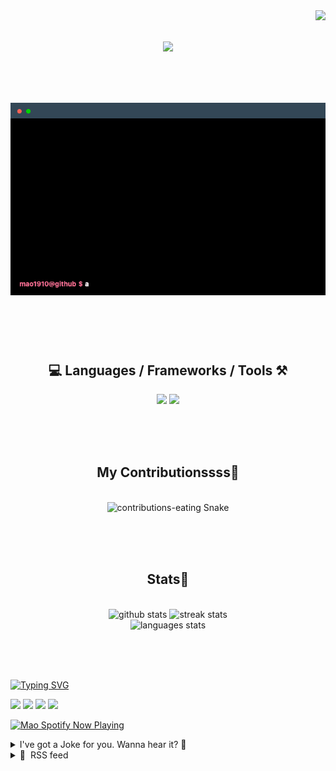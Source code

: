<!-- VISITOR BADGE -->
<!-- https://github.com/hehuapei/visitor-badge -->

<img align="right" src="https://visitor-badge.laobi.icu/badge?page_id=mao1910.mao1910&left_color=%2379DAF9&right_color=%23FE6E96" />


<!-- TYPING SVG -->
<!-- https://github.com/DenverCoder1/readme-typing-svg -->

<h1 align="center">
    <img src="https://readme-typing-svg.herokuapp.com/?font=Righteous&size=35&center=true&vCenter=true&width=500&height=70&color=FE6E96&font=poppins&duration=5000&lines=Hi+There!+👋;+I'm+Mao!;" />
</h1>

<br/>

<!-- CODE/TERMINAL ABOUT ME -->
<h1 align="center">
<img src="./assets/terminal-5.gif" alt="Terminal" />
</h1>

<br/><br/><br/>


<!-- TECHNOLOGIES LOGOS -->
<!-- https://github.com/tandpfun/skill-icons -->

<h2 align="center">💻 Languages / Frameworks / Tools ⚒️</h2>
<div align="center">
    <img src="https://skillicons.dev/icons?i=javascript,typescript,angular,react,html,css,scss,bootstrap,cs,java,spring" />
    <img src="https://skillicons.dev/icons?i=flutter,firebase,supabase,mysql,git,github,gitlab,vscode,idea,maven,figma" />
</div>

<br/><br/><br/>


<!-- CONTRIBUTIONS SNAKE GAME -->
<!-- https://github.com/Platane/snk -->

<div align="center">
  <h2> My Contributionssss🐍 </h2>
  <br>
  <img alt="contributions-eating Snake" src="https://raw.githubusercontent.com/mao1910/mao1910/output/github-contribution-grid-snake.svg" />

  <!-- Four lines below suggested by Planate for Dark mode-->
  <picture>
  <source media="(prefers-color-scheme: dark)" srcset="github-snake-dark.svg" />
  <source media="(prefers-color-scheme: light)" srcset="github-snake.svg" />
  </picture>
  
  <br/><br/><br/>
</div>


<!-- GITHUB STATS -->
<!-- https://github.com/DenverCoder1/github-readme-streak-stats -->
<!-- https://github.com/anuraghazra/github-readme-stats -->
<!-- https://github-readme-stats-mao1910.vercel.app/ My own Vercel deployment-->

<h2 align="center"> Stats📝 </h2>
  <br>
<div align=center>
  <img width=429 src="https://github-readme-stats-mao1910.vercel.app/api?username=mao1910&count_private=true&show_icons=true&theme=dracula&rank_icon=github&hide=contribs&border_radius=10&border_color=79DAF9" alt="github stats"/>
  <img width=396 src="https://streak-stats.demolab.com/?user=mao1910&count_private=true&theme=dracula&currStreakNum=79DAF9&currStreakLabel=FE6E96&border_radius=10&border=79DAF9" alt="streak stats"/>
  <br/>
  <img src="https://github-readme-stats-mao1910.vercel.app/api/top-langs/?username=mao1910&layout=compact&theme=dracula&border_radius=10&size_weight=0.5&count_weight=0.5&border_color=79DAF9" alt="languages stats" />
</div>

<br/><br/><br/>


<!-- FOOTER -->
<!-- https://github.com/DenverCoder1/readme-typing-svg -->
<!-- https://readme-typing-svg.demolab.com/demo/ -->

<a href="https://git.io/typing-svg"><img src="https://readme-typing-svg.demolab.com?font=Poppins&pause=1000&color=FE6E96&width=535&lines=Thanks+for+dropping+by!;Feel+free+to+check+any+of+the+Socials+below+%F0%9F%91%87;Or+the+Joke+Of+The+Day+if+you're+down+for+a+giggle+%F0%9F%98%9D;Hope+to+see+you+again+%F0%9F%91%8A;Uh%3F+You're+still+here%3F;Well...+I'm+running+out+of+things+to+say...;Tell+you+what%2C+due+to+your+effort+and+perseverance%2C;I+shall+present+you+with+a+short+poem%3A;%22To+code%2C+or+not+to+code%2C+that+is+the+question%3A;Whether+'tis+nobler+in+the+IDE+to+debug;The+errors+and+issues+of+outrageous+software%2C;Or+to+take+up+the+keyboard+against+a+sea+of+bugs;And+by+coding%2C+end+them.%22;by+William+Shakespeare%2C+probably.+;Pretty+sure+that's+Hamlet's.;Alrighty%2C+this+has+been+fun.;But+I'll+restart+the+loop+now...+see+ya+soon!" alt="Typing SVG" /></a>


<!--  SOCIAL NETWORKS -->
<!-- https://github.com/alexandresanlim/Badges4-README.md-Profile -->

  <div> 
    <a href="https://www.deviantart.com/madeinkobaia/art/my-profile-is-under-construction-265626465" target="_blank"><img src="https://img.shields.io/badge/-LinkedIn-%230077B5?style=for-the-badge&logo=linkedin&logoColor=white" target="_blank"></a> <!-- ADD LINKEDIN PROFILE -->
    <a href = "https://www.nicepng.com/ourpic/u2q8o0t4t4r5o0r5_website-under-construction-png-graphic-transparent-website-under/"><img src="https://img.shields.io/badge/Portfolio-4285F4?style=for-the-badge&logo=Google-chrome&logoColor=white" target="_blank"></a> <!-- ADD PORTFOLIO WEBSITE -->
    <a href="https://discord.gg" target="_blank"><img src="https://img.shields.io/badge/Discord-7289DA?style=for-the-badge&logo=discord&logoColor=white" target="_blank"></a> <!-- ADD DISCORD -->
    <a href = "mailto:mao1910dev@gmail.com"><img src="https://img.shields.io/badge/Gmail-D14836?style=for-the-badge&logo=gmail&logoColor=white" target="_blank"></a>
  </div>


<!-- SPOTIFY PLAYING-->
<!-- https://github.com/novatorem/novatorem -->
<!-- https://spotify-now-playing-novatorem-git-main-mao1910.vercel.app/ My own Vercel deployment-->

[<img width=438px src="https://spotify-now-playing-git-main-mao1910.vercel.app//api/spotify/?border_color=FE6E96" alt="Mao Spotify Now Playing" />](https://open.spotify.com/user/31542et242zglhf42ydrtqgvuvde)


<!-- JOKE OF THE DAY -->
<!-- https://github.com/ABSphreak/readme-jokes -->
<!-- https://readme-jokes-git-master-mao1910.vercel.app/ My own Vercel deployment-->

<details>
<summary>I've got a Joke for you. Wanna hear it? 🙈</summary>

<br/>

 <tr>
 <td style="padding-top:4px"><img src = "https://readme-jokes-git-master-mao1910.vercel.app/api?&theme=dracula"></td>
 </tr>

</details>


<!-- RSS FEED -->
<!-- https://github.com/gautamkrishnar/blog-post-workflow -->

<details>
<summary>📕 &nbsp;RSS feed</summary>

<br/>

<!-- BLOG-POST-LIST:START -->
 #### - [Tips for Acing Technical Interviews: Lessons from Both Sides of the Table](https://dev.to/pacheco/tips-for-acing-technical-interviews-lessons-from-both-sides-of-the-table-5262) 
 <details><summary>Article</summary> <p>Preparing for a technical interview can be challenging, but there are a few things you can do to increase your chances of success. As someone who has conducted many technical interviews, I've learned some valuable lessons that I believe can help interviewees prepare for successful interviews. In this blog post, I'll be sharing three key tips for interviewees.</p>

<h2>
  
  
  Preparation is Essential
</h2>

<p>Preparation is key when it comes to tech interviews. This includes researching the company, the role you're interviewing for, and the technologies you'll be working with. It's also important to practice your technical skills by working on projects, completing coding challenges, and reviewing common interview questions. Additionally, make sure to prepare questions to ask your interviewer. This not only shows your interest in the company and role, but also gives you the opportunity to learn more about the company culture, team dynamics, and potential growth opportunities.</p>

<p>To have even more chances of success when it comes to preparation, keep in mind that there are huge differences in interview formats depending on the size of the company you are applying to. </p>

<h2>
  
  
  Differences in Interview Formats and Questions
</h2>

<p>It's important to note that the interview format and questions can vary widely depending on the size and type of company you're interviewing with. Startups, mid-size companies, and FANGs (Facebook, Amazon, Netflix, Google) all have different approaches to interviewing.</p>

<h3>
  
  
  Startups
</h3>

<p>Startups often have a more informal interview process and may focus more on cultural fit than technical skills. You may be asked to complete a coding challenge or technical task, but the interview may also include more casual conversations about your background, interests, and values. Startups may also be more likely to ask behavioral questions and assess your problem-solving skills.</p>

<p>Another important factor is that startups are usually more focused on specific skills, like a specific language or set of frameworks. In this case, if you are applying for a job on a startup it is recommended to check the stack they use and focus your studies on those topics.</p>

<h3>
  
  
  Mid-Size Companies
</h3>

<p>Mid-size companies may have a more formal interview process, but still place a strong emphasis on cultural fit. They may also have a mix of technical and behavioral questions and may ask you to complete coding challenges or whiteboard exercises. Mid-size companies may also assess your ability to work collaboratively and communicate effectively.</p>

<p>For the preparation steps, it is worth it to keep in mind that mid-size companies are somewhat similar to startups in that they may ask you questions more focused on a specific language or framework. On the other hand, they will also ask you algorithm-like questions so it is important to practice common algorithms.</p>

<p>Another important thing to keep in mind is that, as a growing company, they may also be facing challenges with scalability and possibly database performance, so it is interesting to review common database performance improvement techniques as well as scalability strategies.</p>

<p>Great resources to understand these topics are the books: <code>Designing Data-intensive Applications by Martin Kleppmann</code> and <code>System Design Interview 1 and 2</code>  </p>

<h3>
  
  
  FANGs
</h3>

<p>FANGs often have a rigorous and structured interview process that heavily emphasizes technical skills. You can expect multiple rounds of interviews, including coding challenges, whiteboard exercises, and technical discussions with multiple interviewers. FANGs may also ask behavioral questions, but the focus is typically on assessing your technical abilities and problem-solving skills.</p>

<p>In this case, you should focus most of your time on algorithm questions and solve the questions on <code>Leetcode</code> since they are very close to what is asked.</p>

<p>System design questions are also very heavy and it is recommended that you practice designing and presenting it. For this topic, I recommend resources like <a href="https://bytebytego.com/">ByteByteGo</a>.</p>

<p>The process on FANGs is very heavy, so if that is your goal I suggest you practice a lot and even find some friends to do some mock interviews together.</p>

<p>In summary, it's important to understand the differences in interview formats and questions between startups, mid-size companies, and FANGs. By researching the company and preparing accordingly, you can increase your chances of success in the interview process. Remember to focus on communication skills, preparation, and honesty, and approach the interview with confidence and a willingness to learn and grow.</p>

<h2>
  
  
  Communication is Key
</h2>

<p>While technical skills are important, communication skills are just as crucial in tech interviews. Being able to articulate your ideas and communicate effectively with your interviewer can demonstrate your abilities and potential as a candidate. Even if you don't know the answer to a particular question, being able to explain your reasoning and thought process can show that you have a strong foundation of knowledge and are capable of learning quickly.</p>

<p>As most of the interviews nowadays are online, a quick tip I can give you is to write a script to facilitate remembering things. Even if it is related to your skills and experience, when we are under pressure it is very hard to articulate well while remembering things and considering the best answers.<br>
You are often going to be asked to talk about specific situations in your experience. It can be related to dealing with conflicts, deadlines, bad decisions and much more. Following the tip above, you could also keep a cheat sheet of the best personal stories of your experience. Further, I recommend you to follow the STAR (Situation, Task, Action and Result) method when answering these questions, it has been proven a very efficient method to express your experience and your hability to deal with certain situations.</p>

<h3>
  
  
  Honesty is the Best Policy
</h3>

<p>It can be tempting to exaggerate your skills or experiences during a tech interview, especially if you feel like you're not fully qualified for the position. However, being dishonest or misleading during an interview can have serious consequences. If you're hired for a role that you're not fully qualified for, it can lead to frustration and disappointment for both you and the company. Additionally, if you're caught in a lie during the interview process, it can damage your reputation and potentially harm future job prospects. Instead of trying to fake your way through an interview, be honest about your skills and experiences, and focus on how you can learn and grow in the role.</p>

<h2>
  
  
  Conclusion
</h2>

<p>In conclusion, technical interviews can be challenging, but with the right preparation, communication skills, and honesty, you can increase your chances of success. Remember to research the company, understand the differences in interview formats, and practice your technical skills and communication skills. By following these tips, you'll be well on your way to acing your next tech interview.</p>

 </details> 
 <hr /> 

 #### - [React Native Error: A navigator cannot contain multiple 'Screen' components with the same name ...](https://dev.to/emmyjaff/react-native-error-a-navigator-cannot-contain-multiple-screen-components-with-the-same-name--e7m) 
 <details><summary>Article</summary> <p>Have you ever come across this error in the React Native journey? Here's a quick explanation and a resolution concept, then a basic approach with this concept to resolve this error.</p>

<p><a href="https://res.cloudinary.com/practicaldev/image/fetch/s--Ma0cCihZ--/c_limit%2Cf_auto%2Cfl_progressive%2Cq_auto%2Cw_800/https://dev-to-uploads.s3.amazonaws.com/uploads/articles/s0emqkej76exq3ha1f56.png" class="article-body-image-wrapper"><img src="https://res.cloudinary.com/practicaldev/image/fetch/s--Ma0cCihZ--/c_limit%2Cf_auto%2Cfl_progressive%2Cq_auto%2Cw_800/https://dev-to-uploads.s3.amazonaws.com/uploads/articles/s0emqkej76exq3ha1f56.png" alt="React Native duplicate screen error on iOS emulator" width="800" height="1734"></a></p>

<h1>
  
  
  1 understanding the error message and the source of the error...
</h1>

<p>Interestingly, this error logs a vivid description of what the problem is and a list of possible locations that caused this problem. It's like a nested tree to the path for this very error.<br>
<a href="https://res.cloudinary.com/practicaldev/image/fetch/s--stOb0WhD--/c_limit%2Cf_auto%2Cfl_progressive%2Cq_auto%2Cw_800/https://dev-to-uploads.s3.amazonaws.com/uploads/articles/dxr728fp58at9dp37neu.png" class="article-body-image-wrapper"><img src="https://res.cloudinary.com/practicaldev/image/fetch/s--stOb0WhD--/c_limit%2Cf_auto%2Cfl_progressive%2Cq_auto%2Cw_800/https://dev-to-uploads.s3.amazonaws.com/uploads/articles/dxr728fp58at9dp37neu.png" alt="React Native duplicate screen error" width="800" height="254"></a></p>

<p><em><strong>Notice the error message in the terminal and see the explicit message.</strong></em><br>
</p>

<div class="highlight js-code-highlight">
<pre class="highlight plaintext"><code> ERROR  Error: A navigator cannot contain multiple 'Screen' components with the same name (found duplicate screen named 'Message')
</code></pre>

</div>



<p><a href="https://res.cloudinary.com/practicaldev/image/fetch/s--ctfjazdh--/c_limit%2Cf_auto%2Cfl_progressive%2Cq_auto%2Cw_800/https://dev-to-uploads.s3.amazonaws.com/uploads/articles/en731qoatq6m4l62qg7w.png" class="article-body-image-wrapper"><img src="https://res.cloudinary.com/practicaldev/image/fetch/s--ctfjazdh--/c_limit%2Cf_auto%2Cfl_progressive%2Cq_auto%2Cw_800/https://dev-to-uploads.s3.amazonaws.com/uploads/articles/en731qoatq6m4l62qg7w.png" alt="React Native duplicate screen error" width="800" height="254"></a></p>

<p>For my own case study, the screen duplicated is the "Message" screen. Follow the texts marked with red</p>

<p>And the source is the <em>BottomTabNavigation</em>. Follow the text marked with blue.</p>

<p>This is the same approach to understanding the errors you find, just read the error messages a little more, and this is the case with a ton of other errors.</p>

<h1>
  
  
  2 What is this error saying?
</h1>

<p>Simply, that a particular screen is created twice in the navigation.</p>

<h1>
  
  
  3 Investigating
</h1>

<p>search through your root cause, for me, you've guessed it right, the <strong>BottomTabNavigation</strong> component.</p>

<p><a href="https://res.cloudinary.com/practicaldev/image/fetch/s--iR5dkIm5--/c_limit%2Cf_auto%2Cfl_progressive%2Cq_auto%2Cw_800/https://dev-to-uploads.s3.amazonaws.com/uploads/articles/808cp108c4no9f3b3o8q.png" class="article-body-image-wrapper"><img src="https://res.cloudinary.com/practicaldev/image/fetch/s--iR5dkIm5--/c_limit%2Cf_auto%2Cfl_progressive%2Cq_auto%2Cw_800/https://dev-to-uploads.s3.amazonaws.com/uploads/articles/808cp108c4no9f3b3o8q.png" alt="code snippet for BottomTabNavigation" width="453" height="855"></a></p>

<h1>
  
  
  4 Fixing
</h1>

<p>At this point, ** <em>remove the duplicate</em> **  and hurrah!!!.<br>
You're done.<br>
Problem solved.</p>

<p>Stay tuned for more articles like this, as we go through and debug some bugs and some errors in our day to day development. Both simple and complex bugs.<br>
Cheers!!😊</p>

 </details> 
 <hr /> 

 #### - [Analyzing data accurancy with Puppeteer and Axios( example: book prices )](https://dev.to/qa1980/analyzing-book-prices-with-puppeteer-and-axios-example-book-prices--4hbm) 
 <details><summary>Article</summary> <div class="highlight js-code-highlight">
<pre class="highlight plaintext"><code>const puppeteer = require("puppeteer");
const axios = require("axios");

const main = async () =&gt; {
  // Launch a new browser instance
  const browser = await puppeteer.launch({
    headless: false,
    defaultViewport: null,
  });

  // Create a new page
  const page = await browser.newPage();

  // Navigate to the book product details page
  const baseUrl = "https://www.example.com/book-top-100?p=";

  // define the number of pages to iterate through.
  const pageCount = 2;

  // Create a new array for the results
  const results = [];

  //Iterate through each page
  for (let i = 1; i &lt; pageCount; i++) {
    //construct the URL for the current page
    const currentUrl = `${baseUrl}${i}`;
    //navigate to the page
    await page.goto(currentUrl);

    // get all the product listing urls
    const urls = await page.$eval("li.item.product &gt; div &gt; a", (links) =&gt;
      links.map((link) =&gt; link.href)
    );

    for (const url of urls) {
      await page.goto(url);

      // Get all the swatches for the book
      const swatchElements = await page.$("p.label");

      // Loop through each swatch and click on it to show the price and SKU
      for (let swatchElement of swatchElements) {
        await swatchElement.click();

        // Extract the price and SKU
        const sku = await page.$eval(".col.data.isbn_13", (elem) =&gt;
          elem.textContent.trim()
        ); // extract the SKU for each selection of format.

        let priceText;
        const swatchElementType = await swatchElement.evaluate((el) =&gt;
          el.textContent.trim()
        );
        if (
          swatchElementType.includes("Audiobook") ||
          swatchElementType.includes("eBook")
        ) {
          priceText = await page.$eval(
            ".price-swatch span.price, .normal-price",
            (prices) =&gt; prices.map((price) =&gt; price.textContent.trim())
          );
        } else if (
          swatchElementType.includes("Paperback") ||
          swatchElementType.includes("Hardcover")
        ) {
          priceText = await page.$eval(
            "p.old-price, span.old-price",
            (prices) =&gt; prices.map((price) =&gt; price.textContent.trim())
          );
        }

        const price = priceText.flatMap((price) =&gt;
          price.split("$").filter(Boolean)
        ); // extract the numerical price values for this product

        // Make an API call to API to extract the price values for this product then compare them against the web prices.
        const api_book = `https://api.example.com/products/${sku}`;
        const response = await axios.get(api_book);

        const apiPrice = response.data[0].price_amount;
        const webPrice = Number.parseFloat(price);

        console.log(
          "this the api price=" + apiPrice + " and " + "web price=" + price
        );
        if (webPrice == apiPrice) {
          console.log(`Price for SKU ${sku} matches in web and api price`);
        } else {
          console.log(`Price for SKU ${sku} does not match in web and API`);
          // Add the results to the array
          results.push({
            price,
            apiPrice,
            sku,
          });
        }
      }
    } // end url loop
  }
  //Append The results to a string with new lines
  const resultString = results
    .map(
      (result) =&gt;
        `Price: ${result.price}\nAPI Price: ${result.apiPrice}\nSKU: ${result.sku}\n`
    )
    .join("\n");
  // Close the browser instance
  await browser.close();

  // Write the results to a JSON file
  const fs = require("fs");
  fs.writeFileSync("book-prices-details.json", JSON.stringify(resultString));
};

main();

</code></pre>

</div>



<p><strong>Introduction:</strong><br>
In today's digital age, it's essential for businesses to stay competitive, especially when it comes to pricing their products. One way to do this is by regularly comparing your product prices with those of your competitors. This blog post will explain the purpose of a Puppeteer script that automates the process of extracting book prices from a website and comparing them with prices from an API.</p>

<p><strong>Puppeteer and Axios:</strong><br>
Puppeteer is a headless browser automation tool that allows you to control and interact with web pages programmatically. Axios is a popular JavaScript library for making HTTP requests. Together, they provide a powerful toolset for web scraping and data extraction.</p>

<p><strong>Script Overview:</strong><br>
The provided Puppeteer script has several key objectives:</p>

<div class="highlight js-code-highlight">
<pre class="highlight plaintext"><code>1.Launch a headless web browser using Puppeteer.
2.Navigate to a specific website that lists the top 100 books.
3.Iterate through multiple pages of book listings.
4.Extract the URLs of individual book product pages.
5.For each book product page, extract the price and SKU information for different book formats (e.g., Audiobook, eBook, Paperback, Hardcover).
6.Make API calls to a price comparison service to fetch the correct prices for the books.
7.Compare the web prices with the API prices to identify any discrepancies.
8.Store the results in a structured format (JSON file).
</code></pre>

</div>

<p><strong>Conclusion:</strong><br>
This Puppeteer and Axios script automates the process of comparing book prices between a website and an API, helping businesses make informed pricing decisions. It demonstrates the power of web scraping and data extraction with Puppeteer and the ease of making API requests with Axios. By regularly running such scripts, businesses can stay competitive and ensure their pricing remains competitive in the market.</p>

 </details> 
 <hr /> 

 #### - [This Week In React #159: Bun, Static Hermes, Next.js, React Aria Components, Next Nav, visionOS, Reanimated, Skia Fonts...](https://dev.to/sebastienlorber/this-week-in-react-159-bun-static-hermes-nextjs-react-aria-components-next-nav-visionos-reanimated-skia-fonts-3k32) 
 <details><summary>Article</summary> <p>Hi everyone!</p>

<p>This week, the runtimes are in the spotlight. Of course, we'll be talking about Bun and Static Hermes.</p>

<p>I'll spare you the heated debates on Twitter this week 😅 let's stick to positive vibes.</p>

<p>For React experts, check out the <a href="https://reactadvanced.com/?utm_source=email&amp;utm_medium=thisweekinreact">React Advanced</a> conf in London from 20 to 23 October (<a href="https://ti.to/gitnation/react-advanced-london-2023/discount/REACT10">-10% - code "REACT10"</a>).</p>




<p>💡 Subscribe to the <a href="https://thisweekinreact.com?utm_source=dev_crosspost">official newsletter</a> to receive an email every week!</p>

<p><a href="https://thisweekinreact.com?utm_source=dev_crosspost"><img src="https://res.cloudinary.com/practicaldev/image/fetch/s--gTyULDGg--/c_limit%2Cf_auto%2Cfl_progressive%2Cq_auto%2Cw_800/https://thisweekinreact.com/img/TWIR_POST.png" alt="banner" width="800" height="373"></a></p>




<h2>
  
  
  💸 Sponsor
</h2>

<p><a href="https://getstream.io/video/voice-calling/?utm_source=thisweekinreact&amp;utm_medium=sponsorship&amp;utm_content=&amp;utm_campaign=thisweekinreact_July2023_video_klmh22"><img src="https://res.cloudinary.com/practicaldev/image/fetch/s--ELqYdSVr--/c_limit%2Cf_auto%2Cfl_progressive%2Cq_auto%2Cw_800/https://thisweekinreact.com/emails/issues/153/stream.jpg" alt="Enterprise Grade APIs for Feeds, Chat, &amp; Video!" width="800" height="418"></a></p>

<p><a href="https://getstream.io/video/docs/react/?utm_source=thisweekinreact&amp;utm_medium=sponsorship&amp;utm_content=&amp;utm_campaign=thisweekinreact_July2023_video_klmh22"><strong>Enterprise Grade APIs for Feeds, Chat, &amp; Video!</strong></a></p>

<p>Stream is the maker of enterprise-grade <strong>APIs</strong> and <strong>SDKs</strong> that help product and engineering teams solve two common problems at scale: in-app chat and social activity feeds.</p>

<p>With Stream, developers can integrate any type of messaging or feed experience into their app in a fraction of the time it would take to build these features from scratch. Stream Chat makes it easy for developers to integrate rich, real-time messaging into their applications.</p>

<p>Stream provides robust client-side SDKs for popular frameworks such as <a href="https://getstream.io/chat/sdk/react/?utm_source=thisweekinreact&amp;utm_medium=sponsorship&amp;utm_content=&amp;utm_campaign=thisweekinreact_July2023_video_klmh22"><strong>React</strong></a>, <a href="https://getstream.io/chat/sdk/react-native/?utm_source=thisweekinreact&amp;utm_medium=sponsorship&amp;utm_content=&amp;utm_campaign=thisweekinreact_July2023_video_klmh22"><strong>React-Native</strong></a>, Expo, Flutter, Android, Angular, Compose, Unreal, and iOS.<br>
Unlock enterprise-grade features, functions, and UI components completely free for your startup or side project with the Maker Account.</p>

<p><a href="https://getstream.io/video/docs/react/?utm_source=thisweekinreact&amp;utm_medium=sponsorship&amp;utm_content=&amp;utm_campaign=thisweekinreact_July2023_video_klmh22"><strong>Try the new React Video tutorial!</strong></a></p>




<h2>
  
  
  ⚛️ React
</h2>

<p><a href="https://bun.sh/blog/bun-v1.0"><img src="https://res.cloudinary.com/practicaldev/image/fetch/s--wnT1Zynd--/c_limit%2Cf_auto%2Cfl_progressive%2Cq_auto%2Cw_800/https://thisweekinreact.com/emails/issues/159/bun.jpg" alt="Bun 1.0" width="800" height="341"></a></p>

<p><a href="https://bun.sh/blog/bun-v1.0"><strong>Bun 1.0</strong></a></p>

<p>It's impossible to miss it this week: Bun has just been released as stable v1.0. This news isn't directly related to React, but it will undoubtedly affect all React developers out there at some point.</p>

<p>Bun is a complete toolchain for JavaScript and TypeScript based on Webkit and written in Zig. It is a new ultra-fast alternative to a whole host of front-end tools we use today: Node.js, npx, Babel, esbuild, swc, webpack, Jest, Vitest, npm, Yarn, pnpm... The benchmarks are super impressive and definitively real.</p>

<p>Its compatibility with the existing tools and its mixed ESM/CJS support make it quite easy to adopt as a drop-in replacement. Bun is generally able to run your code as is, without any changes (otherwise it's <a href="https://twitter.com/jarredsumner/status/1700497869160268155">🐦 considered a bug</a>). React frameworks like Next.js, Remix and Astro are already supported. Using it as a replacement for npm/Yarn/pnpm or Jest/Vitest is probably a good entry point and not too risky.</p>

<p><strong>Other useful links:</strong></p>

<ul>
<li>📣 <a href="https://vercel.com/changelog/bun-install-is-now-supported-with-zero-configuration">Vercel - Bun install is now supported with zero configuration</a>
</li>
<li>👀 <a href="https://github.com/react-native-community/cli/pull/2073">React-Native CLI PR - support Bun in init command</a>
</li>
<li>🐦 <a href="https://twitter.com/jarredsumner/status/1701499357080736047">Bun console supports JSX</a>
</li>
<li>🐦 <a href="https://twitter.com/notbrent/status/1701044351177244790">Bun + create-expo-app = 12x faster init</a>
</li>
<li>📜 <a href="https://adventures.nodeland.dev/archive/my-thoughts-on-bun/">Matteo Collina - My thoughts on Bun and other Adventures</a>
</li>
<li>📦 <a href="https://github.com/hex2f/marz">Marz - A Fast and Lightweight React Server Components Framework for Bun</a>
</li>
<li>🎥 <a href="https://www.youtube.com/watch?v=BsnCpESUEqM">Official launch video - Bun 1.0 is here</a>
</li>
<li>🎥 <a href="https://www.youtube.com/watch?v=dWqNgzZwVJQ">Fireship - Bun is disrupting JavaScript land</a>
</li>
<li>🎥 <a href="https://www.youtube.com/watch?v=z_66kDwxwBI">Lee Robinson - My thoughts on Bun</a>
</li>
</ul>




<ul>
<li>💸 <a href="https://www.zerotoshipped.com/">Zero To Shipped - Master Fast-Paced Fullstack Development and <strong>Finally</strong> ship that product</a>
</li>
<li>🐦 <a href="https://twitter.com/leeerob/status/1701775526459756620">Next.js - Redesigned console output</a>
</li>
<li>👀 <a href="https://community.redwoodjs.com/t/react-server-components-rsc/5081/7">RedwoodJS - Support for React Server Actions</a>: limited support for now, server actions need to be put in a separate file.</li>
<li>👀 <a href="https://react.gg/">React.gg</a> and <a href="https://www.joyofreact.com/">The Joy of React</a>: the 2 most eagerly awaited React courses have just been released!</li>
<li>📜 <a href="https://pilcrow.vercel.app/blog/nextjs-why">Next.js, just why?</a>
</li>
<li>📜 <a href="https://hasura.io/blog/scaling-frontend-app-teams-using-relay/">Scaling frontend app teams using Relay</a>
</li>
<li>📜 <a href="https://reacthandbook.dev/automated-testing">A Wide View of Automated Testing in React Apps</a>
</li>
<li>📜 <a href="https://www.jussivirtanen.fi/writing/styling-react-select-with-tailwind">Styling React Select with Tailwind</a>
</li>
<li>📜 <a href="https://www.40seas.com/blog/overcoming-application-complexity-with-customized-flows">Overcoming application complexity with customized Flows</a>
</li>
<li>📜 <a href="https://storybook.js.org/blog/automatic-visual-tests-plus-2x-faster-react-ts/">Automatic visual tests in Storybook, plus 2.2x faster build times for React+TS</a>
</li>
<li>📜 <a href="https://blog.maximeheckel.com/posts/painting-with-math-a-gentle-study-of-raymarching/">Painting with Math: A Gentle Study of Raymarching</a>
</li>
<li>📦 <a href="https://react-spectrum.adobe.com/releases/2023-09-07.html">React Aria Components - Now in beta</a>
</li>
<li>📦 <a href="https://github.com/ariakit/ariakit/releases/tag/@ariakit/react@0.3.0">Ariakit React 0.3</a>
</li>
<li>📦 <a href="https://github.com/premieroctet/next-admin">Next Admin - Full-featured admin for Next.js and Prisma</a>
</li>
<li>📦 <a href="https://www.next-nav.com/">Next Nav - VSCode extension to navigate and create Next.js routes</a>
</li>
<li>👥 <a href="https://2023.reactjsday.it/">reactjsday</a> (Verona 🇮🇹, Octobre 27) is offering us <a href="https://ti.to/grusp/reactjsday-2023/discount/media_TWIR">-10% - code "media_TWIR"</a>
</li>
<li>👥 <a href="https://reactadvanced.com/?utm_source=email&amp;utm_medium=thisweekinreact">React Advanced</a> (London 🇬🇧, Octobre 20-23) is offering us <a href="https://ti.to/gitnation/react-advanced-london-2023/discount/REACT10">-10% - code "REACT10"</a>
</li>
</ul>




<h2>
  
  
  💸 Sponsor
</h2>

<p><a href="http://highlight.io"><img src="https://res.cloudinary.com/practicaldev/image/fetch/s--nnz3y05I--/c_limit%2Cf_auto%2Cfl_progressive%2Cq_auto%2Cw_800/https://thisweekinreact.com/emails/issues/159/highlight.jpg" alt="highlight.io - The open-source, full-stack Monitoring Platform" width="800" height="418"></a></p>

<p><a href="http://highlight.io"><strong>highlight.io - The open-source, full-stack Monitoring Platform</strong></a></p>

<p><a href="http://highlight.io"><strong>highlight.io</strong></a> is a truly open-source Session Replay, Error Monitoring, and Logging platform for your next project.</p>

<p>Don't waste time trying to guess why a bug occurs. Instead, use highlight and get a clear picture of whatever happens in the browser and on your server-side application.</p>

<p>It is super easy to install in your favorite framework: <a href="https://www.highlight.io/docs/getting-started/client-sdk/reactjs">React.js,</a> <a href="https://www.highlight.io/docs/getting-started/fullstack-frameworks/next-js">Next.js,</a> <a href="https://www.highlight.io/docs/getting-started/fullstack-frameworks/remix">Remix</a>, or anything else!</p>




<h2>
  
  
  📱 React-Native
</h2>

<p><a href="https://speakerdeck.com/tmikov2023/static-hermes-react-native-eu-2023-announcement"><img src="https://res.cloudinary.com/practicaldev/image/fetch/s--x18BWimF--/c_limit%2Cf_auto%2Cfl_progressive%2Cq_auto%2Cw_800/https://thisweekinreact.com/emails/issues/159/hermes.jpg" alt="Static Hermes" width="800" height="450"></a></p>

<p><a href="https://speakerdeck.com/tmikov2023/static-hermes-react-native-eu-2023-announcement"><strong>Static Hermes</strong></a></p>

<p>Static Hermes was announced at React-Native EU last week. I wasn't there, so I'm trying to explain what I understood by reading the slides, as the video isn't on YouTube yet.</p>

<p>Static Hermes is an experimental project that allows you to optionally compile some of your TypeScript (or Flow) code into native code. This offers significant performance gains (x10-20) compared to Hermes usual mode based in bytecode interpretation. It also enables easy integration with native APIs directly from your TypeScript code (zero-cost FFI, x15-80 faster than a JSI wrapper).</p>

<p>To enable this, TypeScript must first become a "sound" language. Static Hermes will modify the semantics of JavaScript to ensure that the declared types matches the runtime types. This slide explains the concept well:</p>

<p><a href="https://speakerdeck.com/tmikov2023/static-hermes-react-native-eu-2023-announcement?slide=14"><img src="/emails/issues/159/hermes2.jpg" alt="Static Hermes makes TypeScript sound"></a></p>

<p>A very interesting idea that could maybe one day have an impact outside the React-Native ecosystem?</p>

<p><strong>Other useful links:</strong></p>

<ul>
<li>📜 <a href="https://tmikov.blogspot.com/2023/09/how-to-speed-up-micro-benchmark-300x.html">How to speed up a micro-benchmark by 300x without cheating</a>
</li>
<li>🐦 <a href="https://twitter.com/mdj_dev/status/1700424775116493053">Plan to support Over-The-Air updates</a>
</li>
</ul>




<ul>
<li>💸 <a href="https://www.blitz-rn.com/">Blitz - Build React Native Apps Faster for iOS, Android, and Web!</a>
</li>
<li>🐦 <a href="https://twitter.com/thymikee/status/1700100221940662684">There's more than 1000 devs using React Native at Microsoft</a>
</li>
<li>🐦 <a href="https://twitter.com/o_kwasniewski/status/1701626162521190688">React-Native running natively on Apple Vision Pro simulator demo</a>
</li>
<li>🧵 <a href="https://twitter.com/DelphineBugner/status/1700077346852622504">React-Native EU Sketches</a>
</li>
<li>📜 <a href="https://www.callstack.com/blog/introducing-e2e-tests-to-react-native-core">Introducing E2E tests to React Native Core</a>
</li>
<li>📜 <a href="https://blog.expo.dev/expo-launch-party-recap-697d7b7739e8">Expo Launch Party Recap</a>
</li>
<li>📦 <a href="https://github.com/microsoft/react-native-macos/releases/tag/v0.72.0">React-Native macOS 0.72</a>
</li>
<li>📦 <a href="https://github.com/software-mansion/react-native-reanimated/releases/tag/3.5.0">Reanimated 3.5.0 - Windows/macOS support, createWorkletRuntime, reduceMotion...</a>
</li>
<li>📦 <a href="https://github.com/animate-react-native/stagger">Stagger - Cross-platform Reanimated stagger component</a>
</li>
<li>📦 <a href="https://github.com/infinitered/flame">Flame AI - CLI for Interactive AI-Powered React Native Upgrades</a>
</li>
<li>📦 <a href="https://shopify.github.io/react-native-skia/docs/text/fonts/">React-Native-Skia - Font Manager, support for system and custom fonts</a>
</li>
<li>📦 <a href="https://github.com/bufgix/react-native-secure-window">react-native-secure-window - Hide react native views when capturing screen</a>
</li>
<li>📦 <a href="https://github.com/tamagui/tamagui/releases/tag/v1.62.0">Tamagui 1.62 - Zero config support</a>
</li>
<li>🎙️ <a href="https://reactnativeradio.com/episodes/rnr-274-react-native-ci-automated-deployments">React Native Radio 274 - React Native CI &amp; Automated Deployments</a>
</li>
</ul>




<h2>
  
  
  🔀 Other
</h2>

<ul>
<li>👀 <a href="https://nodejs.org/en/blog/announcements/nodejs16-eol">Node.js 16 End-of-Life</a>
</li>
<li>📜 <a href="https://beta.tauri.app/blog/roadmap-to-tauri-2-0/">Roadmap to Tauri 2.0 - The Mobile Update</a>
</li>
<li>📜 <a href="https://kyleshevlin.com/typescript-prevents-bad-things-and-good-things">Typescript Prevents Bad Things... and Good Things</a>
</li>
<li>📜 <a href="https://deno.com/blog/npm-on-deno-deploy">Announcing native npm support on Deno Deploy</a>
</li>
<li>📜 <a href="https://www.macarthur.me/posts/more-aggressive-cache-headers">Your Cache Headers Could Probably be More Aggressive</a>
</li>
<li>📜 <a href="https://www.totaltypescript.com/are-big-projects-ditching-typescript">Are Big Projects Ditching TypeScript?</a>
</li>
<li>📜 <a href="https://www.builder.io/blog/25-plus-ui-component-libraries">An Overview of 25+ UI Component Libraries in 2023</a>
</li>
<li>📜 <a href="https://snyk.io/fr/blog/javascript-runtime-compare-node-deno-bun/">Node.js vs. Deno vs. Bun: JavaScript runtime comparison</a>
</li>
<li>📜 <a href="https://vercel.com/blog/how-we-continued-porting-turborepo-to-rust">Vercel - Using Zig in our incremental Turborepo migration from Go to Rust</a>
</li>
<li>📦 <a href="https://developer.chrome.com/en/blog/new-in-chrome-117/">Chrome 117 - Array grouping, CSS subgrid, transition-behavior...</a>
</li>
<li>📦 <a href="https://dev.to/antoinecoulon/introducing-skott-the-new-madge-1bfl">Skott - Devtool to analyze, search and visualize dependency graphs from JS, TS and Node.js</a>
</li>
<li>📦 <a href="https://github.com/ealush/vest/releases/tag/vest%405.0.1">Vest 5.0 - Declarative validations framework</a>
</li>
</ul>




<h2>
  
  
  🤭 Fun
</h2>

<p><a href="https://twitter.com/sebastienlorber/status/1701293733822541931"><img src="https://res.cloudinary.com/practicaldev/image/fetch/s--WuiOLNhm--/c_limit%2Cf_auto%2Cfl_progressive%2Cq_auto%2Cw_800/https://thisweekinreact.com/emails/issues/159/meme.jpg" alt="alt" width="682" height="967"></a></p>

<p>See ya! 👋</p>

 </details> 
 <hr /> 

 #### - [Create a JavaScript Tool to Generate Acronym from User Input](https://dev.to/codewithshan/create-a-javascript-tool-to-generate-acronym-from-user-input-2ib7) 
 <details><summary>Article</summary> <p>The code provided is a JavaScript function called getAcronym that takes a string of words as input and returns the acronym formed from the first letter of each word.</p>

<h2>
  
  
  What is Acronymn?
</h2>

<p>An acronym is a word formed from the initial letters of a phrase or a series of words. It is used as a shorter way to represent a longer phrase or name.</p>

<h3>
  
  
  <strong>Here’s a step-by-step explanation to generate Acronym:</strong>
</h3>

<ol>
<li><p>The <strong>getAcronym</strong> function is defined using the arrow function syntax (<strong>const getAcronym = (words) =&gt; { ... }</strong>).</p></li>
<li><p>The input string words is split into an array of words using the split method and the space delimiter (words.split(" ")). This creates an array where each element represents a word in the input string.</p></li>
<li><p>The <strong>map</strong> method is used to iterate over each word in the array. For each word, a callback function is executed, which extracts the first character of the word using the <strong>charAt(0)</strong> method and converts it to uppercase using the toUpperCase method (<strong>word.charAt(0).toUpperCase()</strong>). This creates an array of uppercase letters representing the first letters of each word.</p></li>
<li><p>The <strong>join</strong> method is used to combine all the elements of the array into a single string. The empty string "" is used as the separator (<strong>array.join("")</strong>). This results in a string that represents the acronym formed by concatenating the uppercase letters.</p></li>
<li><p>The acronym string is returned as the output of the <strong>getAcronym</strong> function.</p></li>
</ol>

<p>In the example usage, the getAcronym function is called with the input string “<strong>Fear of missing out</strong>”. The resulting acronym “<strong>FOMO</strong>” is then logged to the console using console.log(acronym).</p>

<p><a href="https://res.cloudinary.com/practicaldev/image/fetch/s--dn5PlvoQ--/c_limit%2Cf_auto%2Cfl_progressive%2Cq_auto%2Cw_800/https://dev-to-uploads.s3.amazonaws.com/uploads/articles/5bbba42pr3q4x252hgrw.png" class="article-body-image-wrapper"><img src="https://res.cloudinary.com/practicaldev/image/fetch/s--dn5PlvoQ--/c_limit%2Cf_auto%2Cfl_progressive%2Cq_auto%2Cw_800/https://dev-to-uploads.s3.amazonaws.com/uploads/articles/5bbba42pr3q4x252hgrw.png" alt="Generate Acronym from User Input" width="800" height="703"></a></p>

 </details> 
 <hr /> 
<!-- BLOG-POST-LIST:END -->
</table>
</details>


<!-- TODO
Change the 3stats boxes around, possibly two on top and one on bottom
Fix RSSfeed
Fix Spotify Playlists
Fix Socials [Portfolio, Discord, Linkedin]
In the future, add Public Repositories of Selected Projects
-->
